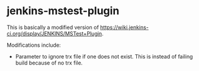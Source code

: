 jenkins-mstest-plugin
=====================
This is basically a modified version of https://wiki.jenkins-ci.org/display/JENKINS/MSTest+Plugin.

Modifications include:
* Parameter to ignore trx file if one does not exist.  This is instead of failing build because of no trx file.
